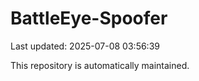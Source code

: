 # BattleEye-Spoofer

Last updated: 2025-07-08 03:56:39

This repository is automatically maintained.
